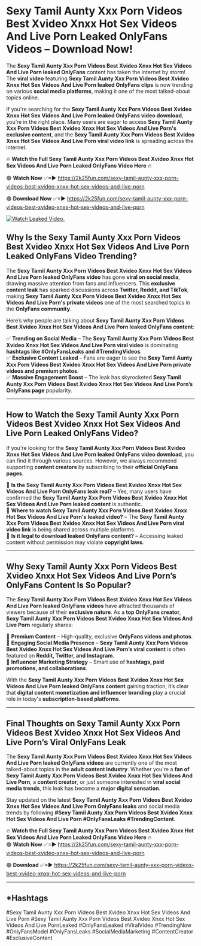 # Sexy Tamil Aunty Xxx Porn Videos Best Xvideo Xnxx Hot Sex Videos And Live Porn Leaked OnlyFans Videos – Download Now!

The **Sexy Tamil Aunty Xxx Porn Videos Best Xvideo Xnxx Hot Sex Videos And Live Porn leaked OnlyFans** content has taken the internet by storm! The **viral video** featuring **Sexy Tamil Aunty Xxx Porn Videos Best Xvideo Xnxx Hot Sex Videos And Live Porn leaked OnlyFans clips** is now trending on various **social media platforms**, making it one of the most talked-about topics online.  

If you're searching for the **Sexy Tamil Aunty Xxx Porn Videos Best Xvideo Xnxx Hot Sex Videos And Live Porn leaked OnlyFans video download**, you’re in the right place. Many users are eager to access **Sexy Tamil Aunty Xxx Porn Videos Best Xvideo Xnxx Hot Sex Videos And Live Porn's exclusive content**, and the **Sexy Tamil Aunty Xxx Porn Videos Best Xvideo Xnxx Hot Sex Videos And Live Porn viral video link** is spreading across the internet.  

🔥 **Watch the Full Sexy Tamil Aunty Xxx Porn Videos Best Xvideo Xnxx Hot Sex Videos And Live Porn Leaked OnlyFans Video Here** 🔥  

🟢 **Watch Now** ✅=► https://2k25fun.com/sexy-tamil-aunty-xxx-porn-videos-best-xvideo-xnxx-hot-sex-videos-and-live-porn

🟢 **Download Now** ✅=► https://2k25fun.com/sexy-tamil-aunty-xxx-porn-videos-best-xvideo-xnxx-hot-sex-videos-and-live-porn

[![Watch Leaked Video.](https://miro.medium.com/v2/resize:fit:828/format:webp/1*cilzJN44JGOrTw9NJCrNHA.gif "Watch Leaked Video")](https://2k25fun.com/sexy-tamil-aunty-xxx-porn-videos-best-xvideo-xnxx-hot-sex-videos-and-live-porn)

## **Why Is the Sexy Tamil Aunty Xxx Porn Videos Best Xvideo Xnxx Hot Sex Videos And Live Porn Leaked OnlyFans Video Trending?**  

The **Sexy Tamil Aunty Xxx Porn Videos Best Xvideo Xnxx Hot Sex Videos And Live Porn leaked OnlyFans video** has gone **viral on social media**, drawing massive attention from fans and influencers. This **exclusive content leak** has sparked discussions across **Twitter, Reddit, and TikTok**, making **Sexy Tamil Aunty Xxx Porn Videos Best Xvideo Xnxx Hot Sex Videos And Live Porn's private videos** one of the most searched topics in the **OnlyFans community**.  

Here’s why people are talking about **Sexy Tamil Aunty Xxx Porn Videos Best Xvideo Xnxx Hot Sex Videos And Live Porn leaked OnlyFans content**:  

✅ **Trending on Social Media** – The **Sexy Tamil Aunty Xxx Porn Videos Best Xvideo Xnxx Hot Sex Videos And Live Porn viral video** is dominating **hashtags like #OnlyFansLeaks and #TrendingVideos**.  
✅ **Exclusive Content Leaked** – Fans are eager to see the **Sexy Tamil Aunty Xxx Porn Videos Best Xvideo Xnxx Hot Sex Videos And Live Porn private videos and premium photos**.  
✅ **Massive Engagement Boost** – The leak has skyrocketed **Sexy Tamil Aunty Xxx Porn Videos Best Xvideo Xnxx Hot Sex Videos And Live Porn’s OnlyFans page** popularity.  

---

## **How to Watch the Sexy Tamil Aunty Xxx Porn Videos Best Xvideo Xnxx Hot Sex Videos And Live Porn Leaked OnlyFans Video?**  

If you're looking for the **Sexy Tamil Aunty Xxx Porn Videos Best Xvideo Xnxx Hot Sex Videos And Live Porn leaked OnlyFans video download**, you can find it through various sources. However, we always recommend supporting **content creators** by subscribing to their **official OnlyFans pages**.  

🔹 **Is the Sexy Tamil Aunty Xxx Porn Videos Best Xvideo Xnxx Hot Sex Videos And Live Porn OnlyFans leak real?** – Yes, many users have confirmed the **Sexy Tamil Aunty Xxx Porn Videos Best Xvideo Xnxx Hot Sex Videos And Live Porn leaked content** is authentic.  
🔹 **Where to watch Sexy Tamil Aunty Xxx Porn Videos Best Xvideo Xnxx Hot Sex Videos And Live Porn's leaked video?** – The **Sexy Tamil Aunty Xxx Porn Videos Best Xvideo Xnxx Hot Sex Videos And Live Porn viral video link** is being shared across multiple platforms.  
🔹 **Is it legal to download leaked OnlyFans content?** – Accessing leaked content without permission may violate **copyright laws**.  

---

## **Why Sexy Tamil Aunty Xxx Porn Videos Best Xvideo Xnxx Hot Sex Videos And Live Porn’s OnlyFans Content Is So Popular?**  

The **Sexy Tamil Aunty Xxx Porn Videos Best Xvideo Xnxx Hot Sex Videos And Live Porn leaked OnlyFans videos** have attracted thousands of viewers because of their **exclusive nature**. As a **top OnlyFans creator**, **Sexy Tamil Aunty Xxx Porn Videos Best Xvideo Xnxx Hot Sex Videos And Live Porn** regularly shares:  

📌 **Premium Content** – High-quality, exclusive **OnlyFans videos and photos**.  
📌 **Engaging Social Media Presence** – **Sexy Tamil Aunty Xxx Porn Videos Best Xvideo Xnxx Hot Sex Videos And Live Porn’s viral content** is often featured on **Reddit, Twitter, and Instagram**.  
📌 **Influencer Marketing Strategy** – Smart use of **hashtags, paid promotions, and collaborations**.  

With the **Sexy Tamil Aunty Xxx Porn Videos Best Xvideo Xnxx Hot Sex Videos And Live Porn leaked OnlyFans content** gaining traction, it’s clear that **digital content monetization and influencer branding** play a crucial role in today's **subscription-based platforms**.  

---

## **Final Thoughts on Sexy Tamil Aunty Xxx Porn Videos Best Xvideo Xnxx Hot Sex Videos And Live Porn’s Viral OnlyFans Leak**  

The **Sexy Tamil Aunty Xxx Porn Videos Best Xvideo Xnxx Hot Sex Videos And Live Porn leaked OnlyFans videos** are currently one of the most talked-about topics in the **adult content industry**. Whether you're a **fan of Sexy Tamil Aunty Xxx Porn Videos Best Xvideo Xnxx Hot Sex Videos And Live Porn**, a **content creator**, or just someone interested in **viral social media trends**, this leak has become a **major digital sensation**.  

Stay updated on the latest **Sexy Tamil Aunty Xxx Porn Videos Best Xvideo Xnxx Hot Sex Videos And Live Porn OnlyFans leaks** and social media trends by following **#Sexy Tamil Aunty Xxx Porn Videos Best Xvideo Xnxx Hot Sex Videos And Live Porn #OnlyFansLeaks #TrendingContent**.  

🔥 **Watch the Full Sexy Tamil Aunty Xxx Porn Videos Best Xvideo Xnxx Hot Sex Videos And Live Porn Leaked OnlyFans Video Here** 🔥  
🟢 **Watch Now** ✅=► https://2k25fun.com/sexy-tamil-aunty-xxx-porn-videos-best-xvideo-xnxx-hot-sex-videos-and-live-porn

🟢 **Download** ✅=► https://2k25fun.com/sexy-tamil-aunty-xxx-porn-videos-best-xvideo-xnxx-hot-sex-videos-and-live-porn

---

## *Hashtags
#Sexy Tamil Aunty Xxx Porn Videos Best Xvideo Xnxx Hot Sex Videos And Live Porn #Sexy Tamil Aunty Xxx Porn Videos Best Xvideo Xnxx Hot Sex Videos And Live PornLeaked #OnlyFansLeaked #ViralVideo #TrendingNow #OnlyFansModel #OnlyFansLeaks #SocialMediaMarketing #ContentCreator #ExclusiveContent  
